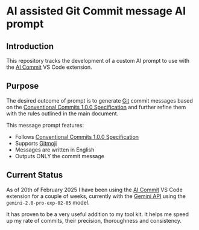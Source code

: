 # AI assisted Git Commit message AI prompt

## Introduction

This repository tracks the development of a custom AI prompt to use with the [AI Commit](https://marketplace.visualstudio.com/items?itemName=Sitoi.ai-commit) VS Code extension.

## Purpose

The desired outcome of prompt is to generate [Git](https://git-scm.com) commit messages based on the [Conventional Commits 1.0.0 Specification](https://www.conventionalcommits.org/en/v1.0.0/) and further refine them with the rules outlined in the main document.

This message prompt features:

- Follows [Conventional Commits 1.0.0 Specification](https://www.conventionalcommits.org/en/v1.0.0/)
- Supports [Gitmoji](https://github.com/carloscuesta/gitmoji)
- Messages are written in English
- Outputs ONLY the commit message

## Current Status

As of 20th of February 2025 I have been using the [AI Commit](https://marketplace.visualstudio.com/items?itemName=Sitoi.ai-commit) VS Code extension for a couple of weeks, currently with the [Gemini API](https://ai.google.dev) using the `gemini-2.0-pro-exp-02-05` model.

It has proven to be a very useful addition to my tool kit. It helps me speed up my rate of commits, their precision, thoroughness and consistency.
